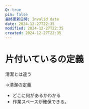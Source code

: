 ```yaml
---
Q: true
pin: false
最終更新日時: Invalid date
date: 2024-12-27T22:35
modified: 2024-12-27T22:35
created: 2024-12-27T22:35
---
```

# 片付いているの定義

清潔とは違う

→清潔の定義

- どこに何があるかわかる
- 作業スペースが確保できる。